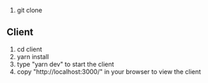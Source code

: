 1. git clone

## Client
1. cd client
2. yarn install
3. type "yarn dev" to start the client
4. copy "http://localhost:3000/" in your browser to view the client
   
